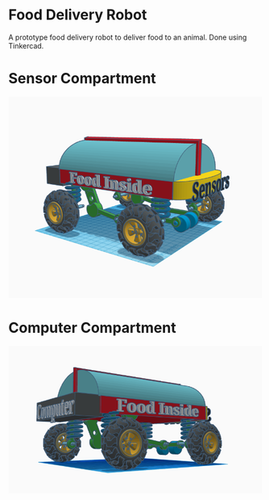# Food Delivery Robot


A prototype food delivery robot to deliver food to an animal. Done using Tinkercad.

# Sensor Compartment

![food delivery robot](https://github.com/edorejel/robotics/blob/main/food_delivery_robot/Screenshot%202024-11-18%20191932.png)


# Computer Compartment

![food delivery robot computer](https://github.com/edorejel/robotics/blob/main/food_delivery_robot/Screenshot%202024-11-18%20192328.png)
